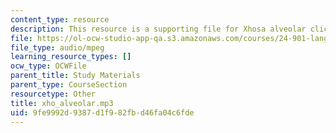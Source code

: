 ```yaml
---
content_type: resource
description: This resource is a supporting file for Xhosa alveolar click.
file: https://ol-ocw-studio-app-qa.s3.amazonaws.com/courses/24-901-language-and-its-structure-i-phonology-fall-2010/9fe9992d9387d1f982fbd46fa04c6fde_xho_alveolar.mp3
file_type: audio/mpeg
learning_resource_types: []
ocw_type: OCWFile
parent_title: Study Materials
parent_type: CourseSection
resourcetype: Other
title: xho_alveolar.mp3
uid: 9fe9992d-9387-d1f9-82fb-d46fa04c6fde
---
```

